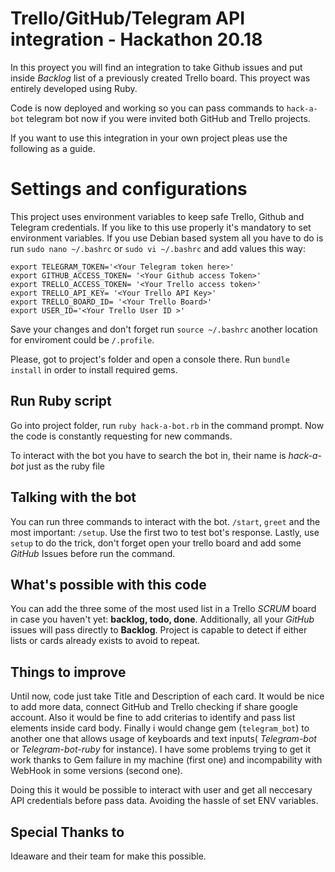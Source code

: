 # Trello/GitHub/Telegram API integration - Hackathon 20.18
In this proyect you will find an integration to take Github issues and put inside _Backlog_ list of a previously created Trello board. This proyect was entirely developed using Ruby.

Code is now deployed and working so you can pass commands to ```hack-a-bot```  telegram bot now if you were invited both GitHub and Trello projects. 

If you want to use this integration in your own project pleas use the following as a guide.

# Settings and configurations
This project uses environment variables to keep safe Trello, Github and Telegram credentials. If you like to this use properly it's mandatory to set environment variables. If you use Debian based system all you have to do is run ```sudo nano ~/.bashrc``` or ```sudo vi ~/.bashrc``` and add values this way:
```
export TELEGRAM_TOKEN='<Your Telegram token here>'
export GITHUB_ACCESS_TOKEN= '<Your Github access Token>'
export TRELLO_ACCESS_TOKEN= '<Your Trello access token>'
export TRELLO_API_KEY= '<Your Trello API Key>'
export TRELLO_BOARD_ID= '<Your Trello Board>'
export USER_ID='<Your Trello User ID >'

```
Save your changes and don't forget run ```source ~/.bashrc``` another location for enviroment could be ```/.profile```.

Please, got to project's folder and open a console there. Run ```bundle install``` in order to install required gems. 

## Run Ruby script
Go into project folder, run ```ruby hack-a-bot.rb``` in the command prompt.  Now the code is constantly requesting for new commands.

To interact with the bot you have to search the bot in, their name is *hack-a-bot* just as the ruby file 

## Talking with the bot

You can run three commands to interact with the bot. ```/start```, ```greet``` and the most important: ```/setup```. Use the first two to test bot's response. Lastly, use ```setup``` to do the trick, don't forget open your trello board and add some *GitHub* Issues before run the command.

## What's possible with this code
You can add the three some of the most used list in a Trello *SCRUM* board in case you haven't yet: **backlog, todo, done**. Additionally, all your *GitHub* issues will pass directly to **Backlog**. Project is capable to detect if either lists or cards already exists to avoid to repeat.

## Things to improve

Until now, code just take Title and Description of each card. It would be nice to add more data, connect GitHub and Trello checking if share google account. Also it would be fine to add criterias to  identify and pass list elements inside card body. Finally i would change gem (```telegram_bot```) to another one that allows usage of keyboards and text inputs( *Telegram-bot* or *Telegram-bot-ruby* for instance). I have some problems trying to get it work thanks to Gem failure in my machine (first one) and incompability with WebHook in some versions (second one).

Doing this it would be possible to interact with user and get all neccesary API credentials before pass data. Avoiding the hassle of set ENV variables.

## Special Thanks to
Ideaware and their team for make this possible.
